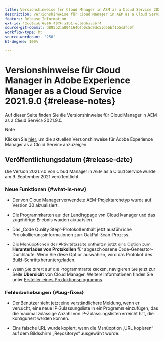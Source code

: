 ```yaml
---
title: Versionshinweise für Cloud Manager in AEM as a Cloud Service 2021.9.0
description: Versionshinweise für Cloud Manager in AEM as a Cloud Service 2021.9.0
feature: Release Information
exl-id: 42cc9cab-6e66-4976-a3b1-ecb9dbaaabf4
source-git-commit: d895b21a804164bfb0c5d9dc51c66bf1b5cdfc0f
workflow-type: ht
source-wordcount: '250'
ht-degree: 100%

---
```


# Versionshinweise für Cloud Manager in Adobe Experience Manager as a Cloud Service 2021.9.0 {#release-notes}

Auf dieser Seite finden Sie die Versionshinweise für Cloud Manager in AEM as a Cloud Service 2021.9.0.

>[!NOTE]
>Klicken Sie [hier](https://experienceleague.adobe.com/docs/experience-manager-cloud-service/release-notes/release-notes/release-notes-current.html?lang=de), um die aktuellen Versionshinweise für Adobe Experience Manager as a Cloud Service anzuzeigen.

## Veröffentlichungsdatum {#release-date}

Die Version 2021.9.0 von Cloud Manager in AEM as a Cloud Service wurde am 9. September 2021 veröffentlicht.

### Neue Funktionen {#what-is-new}

* Der von Cloud Manager verwendete AEM-Projektarchetyp wurde auf Version 30 aktualisiert.

* Die Programmkarten auf der Landingpage von Cloud Manager und das zugehörige Erlebnis wurden aktualisiert.

* Das „Code Quality Step“-Protokoll enthält jetzt ausführliche Protokollierungsinformationen zum OakPal-Scan-Prozess.

* Die Menüoptionen der Aktivitätsseite enthalten jetzt eine Option zum **Herunterladen von Protokollen** für abgeschlossene Code-Generator-Durchläufe. Wenn Sie diese Option auswählen, wird das Protokoll des Build-Schritts heruntergeladen.

* Wenn Sie direkt auf die Programmkarte klicken, navigieren Sie jetzt zur Seite **Übersicht** von Cloud Manager. Weitere Informationen finden Sie unter [Erstellen eines Produktionsprogramms](https://experienceleague.adobe.com/docs/experience-manager-cloud-service/implementing/using-cloud-manager/production-programs/creating-production-program.html?lang=de).

### Fehlerbehebungen {#bug-fixes}

* Der Benutzer sieht jetzt eine verständlichere Meldung, wenn er versucht, eine neue IP-Zulassungsliste in ein Programm einzufügen, das die maximal zulässige Anzahl von IP-Zulassungslisten erreicht hat, die konfiguriert werden können.

* Eine falsche URL wurde kopiert, wenn die Menüoption „URL kopieren“ auf dem Bildschirm „Repositorys“ ausgewählt wurde.

